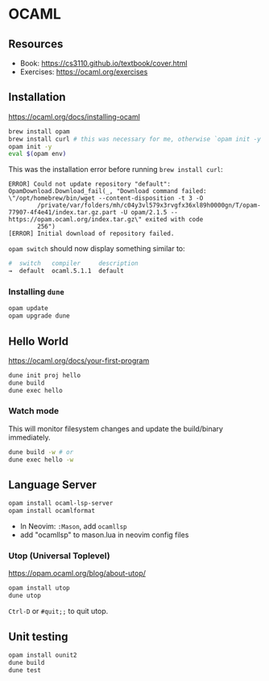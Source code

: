 # OCAML

## Resources

- Book: https://cs3110.github.io/textbook/cover.html
- Exercises: https://ocaml.org/exercises

## Installation

https://ocaml.org/docs/installing-ocaml

```bash
brew install opam
brew install curl # this was necessary for me, otherwise `opam init -y' would fail
opam init -y
eval $(opam env)
```

This was the installation error before running `brew install curl`:
```
ERROR] Could not update repository "default": OpamDownload.Download_fail(_, "Download command failed: \"/opt/homebrew/bin/wget --content-disposition -t 3 -O                  
        /private/var/folders/mh/c04y3vl579x3rvgfx36xl89h0000gn/T/opam-77907-4f4e41/index.tar.gz.part -U opam/2.1.5 -- https://opam.ocaml.org/index.tar.gz\" exited with code
        256")                                                                                                                                                                  
[ERROR] Initial download of repository failed.
```

`opam switch` should now display something similar to:

```bash
#  switch   compiler     description
→  default  ocaml.5.1.1  default
```

### Installing `dune`

```bash
opam update
opam upgrade dune
```

## Hello World

https://ocaml.org/docs/your-first-program

```bash
dune init proj hello
dune build
dune exec hello
```

### Watch mode

This will monitor filesystem changes and update the build/binary immediately.

```bash
dune build -w # or
dune exec hello -w
```

## Language Server

```bash
opam install ocaml-lsp-server
opam install ocamlformat
```

- In Neovim: `:Mason`, add `ocamllsp`
- add "ocamllsp" to mason.lua in neovim config files

### Utop (Universal Toplevel)

https://opam.ocaml.org/blog/about-utop/

```bash
opam install utop
dune utop
```

`Ctrl-D` or `#quit;;` to quit utop.

## Unit testing

```bash
opam install ounit2
dune build
dune test
```
